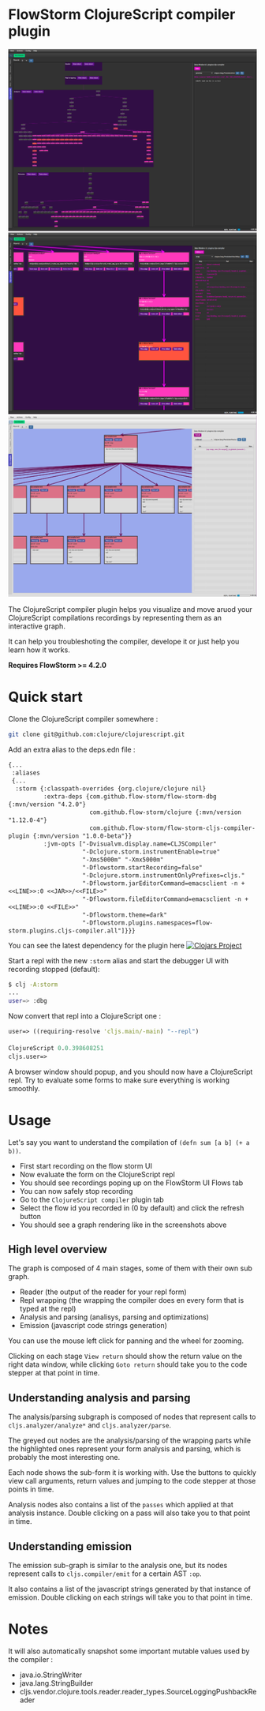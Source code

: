 # FlowStorm ClojureScript compiler plugin

![demo](./images/plugin_demo_0.png)
![demo](./images/plugin_demo_1.png)
![demo](./images/plugin_demo_2.png)

The ClojureScript compiler plugin helps you visualize and move aruod your ClojureScript compilations recordings
by representing them as an interactive graph.

It can help you troubleshoting the compiler, develope it or just help you learn how it works. 

**Requires FlowStorm >= 4.2.0**

# Quick start

Clone the ClojureScript compiler somewhere :

```bash
git clone git@github.com:clojure/clojurescript.git
```

Add an extra alias to the deps.edn file :

```
{...
 :aliases
 {...
  :storm {:classpath-overrides {org.clojure/clojure nil}
          :extra-deps {com.github.flow-storm/flow-storm-dbg {:mvn/version "4.2.0"}
                       com.github.flow-storm/clojure {:mvn/version "1.12.0-4"}
                       com.github.flow-storm/flow-storm-cljs-compiler-plugin {:mvn/version "1.0.0-beta"}}
          :jvm-opts ["-Dvisualvm.display.name=CLJSCompiler"
                     "-Dclojure.storm.instrumentEnable=true"
                     "-Xms5000m" "-Xmx5000m"
                     "-Dflowstorm.startRecording=false"
                     "-Dclojure.storm.instrumentOnlyPrefixes=cljs."
                     "-Dflowstorm.jarEditorCommand=emacsclient -n +<<LINE>>:0 <<JAR>>/<<FILE>>"
                     "-Dflowstorm.fileEditorCommand=emacsclient -n +<<LINE>>:0 <<FILE>>"
                     "-Dflowstorm.theme=dark"
                     "-Dflowstorm.plugins.namespaces=flow-storm.plugins.cljs-compiler.all"]}}}
```
You can see the latest dependency for the plugin here [![Clojars Project](https://img.shields.io/clojars/v/com.github.flow-storm/flow-storm-cljs-compiler-plugin.svg)](https://clojars.org/com.github.flow-storm/flow-storm-cljs-compiler-plugin)

Start a repl with the new `:storm` alias and start the debugger UI with recording stopped (default):

```bash
$ clj -A:storm
...
user=> :dbg
```

Now convert that repl into a ClojureScript one : 

```clojure
user=> ((requiring-resolve 'cljs.main/-main) "--repl")

ClojureScript 0.0.398608251
cljs.user=> 
```

A browser window should popup, and you should now have a ClojureScript repl.
Try to evaluate some forms to make sure everything is working smoothly.

# Usage

Let's say you want to understand the compilation of `(defn sum [a b] (+ a b))`.

- First start recording on the flow storm UI
- Now evaluate the form on the ClojureScript repl
- You should see recordings poping up on the FlowStorm UI Flows tab
- You can now safely stop recording
- Go to the `ClojureScript compiler` plugin tab
- Select the flow id you recorded in (0 by default) and click the refresh button
- You should see a graph rendering like in the screenshots above

## High level overview

The graph is composed of 4 main stages, some of them with their own sub graph.

- Reader (the output of the reader for your repl form)
- Repl wrapping (the wrapping the compiler does en every form that is typed at the repl)
- Analysis and parsing (analisys, parsing and optimizations)
- Emission (javascript code strings generation)

You can use the mouse left click for panning and the wheel for zooming.

Clicking on each stage `View return` should show the return value on the right data window, while
clicking `Goto return` should take you to the code stepper at that point in time.

## Understanding analysis and parsing

The analysis/parsing subgraph is composed of nodes that represent calls to `cljs.analyzer/analyze*` and `cljs.analyzer/parse`.

The greyed out nodes are the analysis/parsing of the wrapping parts while the highlighted ones represent your form analysis and parsing,
which is probably the most interesting one.

Each node shows the sub-form it is working with. Use the buttons to quickly view call arguments, return values and jumping 
to the code stepper at those points in time.

Analysis nodes also contains a list of the `passes` which applied at that analysis instance. Double clicking on a pass will also take you
to that point in time.

## Understanding emission

The emission sub-graph is similar to the analysis one, but its nodes represent calls to `cljs.compiler/emit` for a certain AST `:op`.

It also contains a list of the javascript strings generated by that instance of emission. Double clicking on each strings will take 
you to that point in time.

# Notes

It will also automatically snapshot some important mutable values used by the compiler :

- java.io.StringWriter
- java.lang.StringBuilder
- cljs.vendor.clojure.tools.reader.reader_types.SourceLoggingPushbackReader

